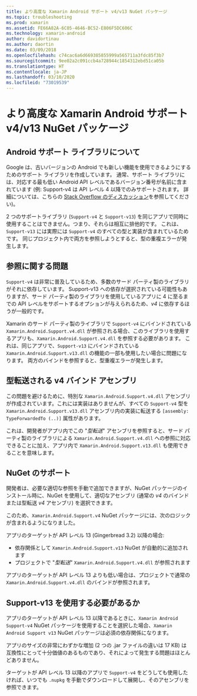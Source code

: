```yaml
---
title: より高度な Xamarin Android サポート v4/v13 NuGet パッケージ
ms.topic: troubleshooting
ms.prod: xamarin
ms.assetid: FE66A82A-6C05-4646-BC52-E806F5DC606C
ms.technology: xamarin-android
author: davidortinau
ms.author: daortin
ms.date: 03/09/2018
ms.openlocfilehash: c74cac6a6d669385855999a565711a3fdc85f3b7
ms.sourcegitcommit: 9ee02a2c091ccb4a728944c1854312ebd51ca05b
ms.translationtype: HT
ms.contentlocale: ja-JP
ms.lasthandoff: 03/10/2020
ms.locfileid: "73019539"
---
```

# <a name="smarter-xamarin-android-support-v4--v13-nuget-packages"></a>より高度な Xamarin Android サポート v4/v13 NuGet パッケージ

## <a name="about-the-android-support-libraries"></a>Android サポート ライブラリについて

Google は、古いバージョンの Android でも新しい機能を使用できるようにするためのサポート ライブラリを作成しています。 通常、サポート ライブラリには、対応する最も低い Android API レベルであるバージョン番号が名前に含まれています (例: Support-v4 は API レベル 4 以降でのみサポートされます。 詳細については、こちらの [Stack Overflow のディスカッション](https://stackoverflow.com/questions/9926403/android-support-package-compatibility-library-use-v4-or-v13)を参照してください)。 

2 つのサポートライブラリ (`Support-v4` と `Support-v13`) を同じアプリで同時に使用することはできません。つまり、それらは相互に排他的です。 これは、`Support-v13` には実際には `Support-v4` のすべての型と実装が含まれているためです。 同じプロジェクト内で両方を参照しようとすると、型の重複エラーが発生します。

## <a name="problems-with-referencing"></a>参照に関する問題

`Support-v4` は非常に普及しているため、多数のサード パーティ製のライブラリがそれに依存しています。 Support-v13 への依存が選択されている可能性もありますが、サード パーティ製のライブラリを使用しているアプリに 4 に至るまでの API レベルをサポートするオプションが与えられるため、_v4_ に依存するほうが一般的です。

Xamarin のサード パーティ製のライブラリで `Support-v4` にバインドされている `Xamarin.Android.Support.v4.dll` が参照される場合、このライブラリを使用するアプリも、`Xamarin.Android.Support.v4.dll` を参照する必要があります。 これは、同じアプリで、`Support-v13` にバインドされている `Xamarin.Android.Support.v13.dll` の機能の一部も使用したい場合に問題になります。 両方のバインドを参照すると、型重複エラーが発生します。

## <a name="type-forwarded-v4-binding-assembly"></a>型転送される v4 バインド アセンブリ

この問題を避けるために、特別な `Xamarin.Android.Support.v4.dll` アセンブリが作成されています。これには実装はありませんが、すべての `Support-v4` 型を `Xamarin.Android.Support.v13.dll` アセンブリ内の実装に転送する `[assembly: TypeForwardedTo (..)]` 属性があります。

これは、開発者がアプリ内でこの "_型転送_" アセンブリを参照すると、サード パーティ製のライブラリによる `Xamarin.Android.Support.v4.dll` への参照に対応できることに加え、アプリ内で `Xamarin.Android.Support.v13.dll` も使用できることを意味します。

## <a name="nuget-assistance"></a>NuGet のサポート

開発者は、必要な適切な参照を手動で追加できますが、NuGet パッケージのインストール時に、NuGet を使用して、適切なアセンブリ (通常の _v4_ のバインドまたは型転送 _v4_ アセンブリ) を選択できます。

このため、`Xamarin.Android.Support.v4` NuGet パッケージには、次のロジックが含まれるようになりました。

アプリのターゲットが API レベル 13 (Gingerbread 3.2) 以降の場合:

* 依存関係として `Xamarin.Android.Support.v13` NuGet が自動的に追加されます
* プロジェクトで "_型転送_" `Xamarin.Android.Support.v4.dll` が参照されます

アプリのターゲットが API レベル 13 よりも低い場合は、プロジェクトで通常の `Xamarin.Android.Support.v4.dll` のバインドが参照されます。

## <a name="do-i-have-to-use-support-v13"></a>Support-v13 を使用する必要があるか

アプリのターゲットが API レベル 13 以降であるときに、`Xamarin Android Support-v4` NuGet パッケージを使用することを選択した場合、`Xamarin Android Support v13` NuGet パッケージは必須の依存関係になります。

アプリのサイズの非常にわずかな増加 (2 つの .jar ファイルの違いは 17 KB) は互換性にとって十分価値のあるものであり、それによって発生する問題はほとんどありません。

ターゲットが API レベル 13 以降のアプリで `Support-v4` をどうしても使用したければ、いつでも `.nupkg` を手動でダウンロードして展開し、そのアセンブリを参照できます。
